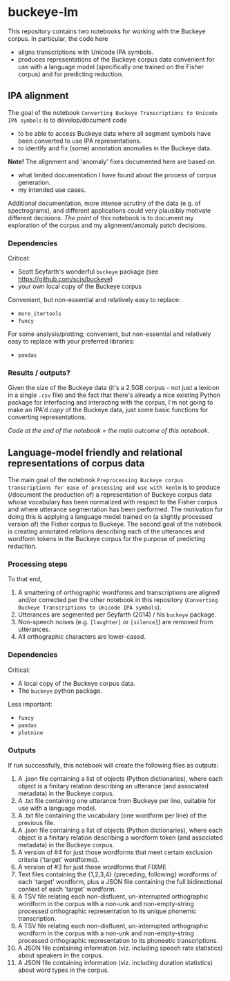 # buckeye-lm

This repository contains two notebooks for working with the Buckeye corpus. In particular, the code here
 - aligns transcriptions with Unicode IPA symbols.
 - produces representations of the Buckeye corpus data convenient for use with a language model (specifically one trained on the Fisher corpus) and for predicting reduction.

## IPA alignment

The goal of the notebook `Converting Buckeye Transcriptions to Unicode IPA symbols` is to develop/document code 
 - to be able to access Buckeye data where all segment symbols have been converted to use IPA representations.
 - to identify and fix (some) annotation anomalies in the Buckeye data.

**Note!** The alignment and 'anomaly' fixes documented here are based on
 - what limited documentation I have found about the process of corpus generation.
 - my intended use cases.

Additional documentation, more intense scrutiny of the data (e.g. of spectrograms), and different applications could very plausibly motivate different decisions. *The point* of this notebook is to document my exploration of the corpus and my alignment/anomaly patch decisions.

### Dependencies

Critical:
 - Scott Seyfarth's wonderful `buckeye` package (see https://github.com/scjs/buckeye)
 - your own local copy of the Buckeye corpus
 
Convenient, but non-essential and relatively easy to replace:
 - `more_itertools`
 - `funcy`
 
For some analysis/plotting; convenient, but non-essential and relatively easy to replace with your preferred libraries:
 - `pandas`
 
 ### Results / outputs?
 
 Given the size of the Buckeye data (it's a 2.5GB corpus - not just a lexicon in a single `.csv` file) and the fact that there's already a nice existing Python package for interfacing and interacting with the corpus, I'm not going to make an IPA'd *copy* of the Buckeye data, just some basic functions for converting representations. 

*Code at the end of the notebook = the main outcome of this notebook.*

## Language-model friendly and relational representations of corpus data

The main goal of the notebook `Preprocessing Buckeye corpus transcriptions for ease of processing and use with kenlm` is to produce (/document the production of) a representation of Buckeye corpus data whose vocabulary has been normalized with respect to the Fisher corpus and where utterance segmentation has been performed. The motivation for doing this is applying a language model trained on (a slightly processed version of) the Fisher corpus to Buckeye. The second goal of the notebook is creating annotated relations describing each of the utterances and wordform tokens in the Buckeye corpus for the purpose of predicting reduction.

### Processing steps

To that end, 
 1. A smattering of orthographic wordforms and transcriptions are aligned and/or corrected per the other notebook in this repository (`Converting Buckeye Transcriptions to Unicode IPA symbols`).
 2. Utterances are segmented per Seyfarth (2014) / his `buckeye` package.
 3. Non-speech noises (e.g. `[laughter]` or `[silence]`) are removed from utterances.
 4. All orthographic characters are lower-cased.
 
### Dependencies

Critical:
 - A local copy of the Buckeye corpus data.
 - The `buckeye` python package.
 
Less important: 
 - `funcy`
 - `pandas`
 - `plotnine`
 
 ### Outputs
 
 If run successfully, this notebook will create the following files as outputs:
 1. A .json file containing a list of objects (Python dictionaries), where each object is a finitary relation describing an utterance (and associated metadata) in the Buckeye corpus.
 2. A .txt file containing one utterance from Buckeye per line, suitable for use with a language model.
 3. A .txt file containing the vocabulary (one wordform per line) of the previous file.
 4. A .json file containing a list of objects (Python dictionaries), where each object is a finitary relation describing a wordform token (and associated metadata) in the Buckeye corpus.
 5. A version of #4 for just those wordforms that meet certain exclusion criteria ('target' wordforms).
 6. A version of #3 for just those wordforms that FIXME
 7. Text files containing the {1,2,3,4} {preceding, following} wordforms of each 'target' wordform, plus a JSON file containing the full bidirectional context of each 'target' wordform.
 8. A TSV file relating each non-disfluent, un-interrupted orthographic wordform in the corpus with a non-unk and non-empty-string processed orthographic representation to its unique phonemic transcription. 
 9. A TSV file relating each non-disfluent, un-interrupted orthographic wordform in the corpus with a non-unk and non-empty-string processed orthographic representation to its phoneetic transcriptions. 
 10. A JSON file containing information (viz. including speech rate statistics) about speakers in the corpus.
 11. A JSON file containing information (viz. including duration statistics) about word types in the corpus.